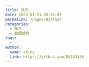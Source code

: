 ```yaml
---
title: 队列
date: 2024-01-21 03:32:47
permalink: /pages/017f5d/
categories:
  - 技术
  - 数据结构
tags:
  - 
author: 
  name: aXing
  link: https://github.com/08163356
---
```

<!-- more -->
